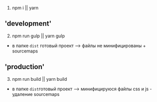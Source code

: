 1. npm i || yarn

## 'development'
2. npm run gulp || yarn gulp
- в папке `dist` готовый проект
--> файлы не минифицированы + sourcemaps

## 'production'
3. npm run build || yarn build
- в папке `dist`готовый проект 
--> минифицируюся файлы css и js - удаление sourcemaps